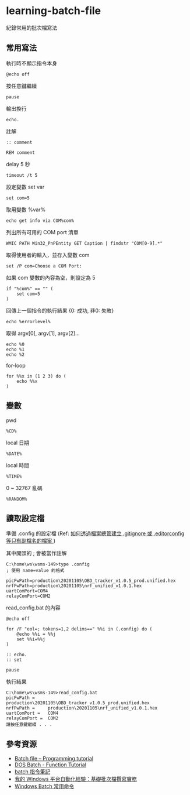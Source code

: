 # learning-batch-file
紀錄常用的批次檔寫法


## 常用寫法

執行時不顯示指令本身

	@echo off


按任意鍵繼續

	pause


輸出換行

	echo.


註解

	:: comment

	REM comment


delay 5 秒

	timeout /t 5


設定變數 set var

	set com=5


取用變數 %var%

	echo get info via COM%com%


列出所有可用的 COM port 清單
	
	WMIC PATH Win32_PnPEntity GET Caption | findstr "COM[0-9].*"


取得使用者的輸入，並存入變數 com

	set /P com=Choose a COM Port:


如果 com 變數的內容為空，則設定為 5

	if "%com%" == "" (
		set com=5
	)
	

回傳上一個指令的執行結果 {0: 成功, 非0: 失敗}

	echo %errorlevel%


取得 argv[0], argv[1], argv[2]...

	echo %0
	echo %1
	echo %2

for-loop

	for %%x in (1 2 3) do (
		echo %%x
	)


## 變數

pwd

	%CD%


local 日期

	%DATE%


local 時間

	%TIME%


0 ~ 32767 亂碼

	%RANDOM%

## 讀取設定檔

準備 .config 的設定檔 (Ref: [如何透過檔案總管建立 .gitignore 或 .editorconfig 等只有副檔名的檔案
](https://blog.miniasp.com/post/2017/01/01/Create-gitignore-editorconfig-from-Windows-Explorer))

其中開頭的 ; 會被當作註解

	C:\home\ws\wsms-149>type .config
	; 使用 name=value 的格式

	picFwPath=production\20201105\OBD_tracker_v1.0.5_prod.unified.hex
	nrfFwPath=production\20201105\nrf_unified_v1.0.1.hex
	uartComPort=COM4
	relayComPort=COM2

read_config.bat 的內容

	@echo off

	for /F "eol=; tokens=1,2 delims==" %%i in (.config) do (
		@echo %%i =	%%j
		set %%i=%%j
	)

	:: echo.
	:: set

	pause

執行結果

	C:\home\ws\wsms-149>read_config.bat
	picFwPath =     production\20201105\OBD_tracker_v1.0.5_prod.unified.hex
	nrfFwPath =     production\20201105\nrf_unified_v1.0.1.hex
	uartComPort =   COM4
	relayComPort =  COM2
	請按任意鍵繼續 . . .


## 參考資源

* [Batch file – Programming tutorial](http://www.trytoprogram.com/batch-file)
* [DOS Batch - Function Tutorial](https://www.dostips.com/DtTutoFunctions.php)
* [batch 指令筆記](https://blog.poychang.net/note-batch/)
* [我的 Windows 平台自動化經驗：基礎批次檔撰寫實務](https://www.slideshare.net/WillHuangTW/windows-batch-scripting-for-begineers)
* [Windows Batch 常用命令](https://dotblogs.com.tw/grayyin/2016/07/28/171747)

